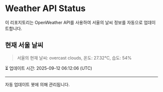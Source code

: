 
# Weather API Status

이 리포지토리는 OpenWeather API를 사용하여 서울의 날씨 정보를 자동으로 업데이트합니다.

## 현재 서울 날씨
> 서울의 현재 날씨: overcast clouds, 온도: 27.32°C, 습도: 54%

⏳ 업데이트 시간: 2025-09-12 06:12:06 (UTC)

---
자동 업데이트 봇에 의해 관리됩니다.
